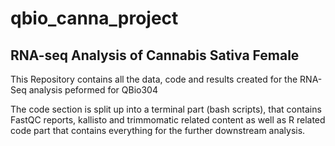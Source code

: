 # qbio_canna_project
## RNA-seq Analysis of Cannabis Sativa Female 

This Repository contains all the data, code and results created for the RNA-Seq analysis peformed for QBio304

The code section is split up into a terminal part (bash scripts), that contains FastQC reports, kallisto and trimmomatic related content as well as R related code part that contains everything for the further downstream analysis.
